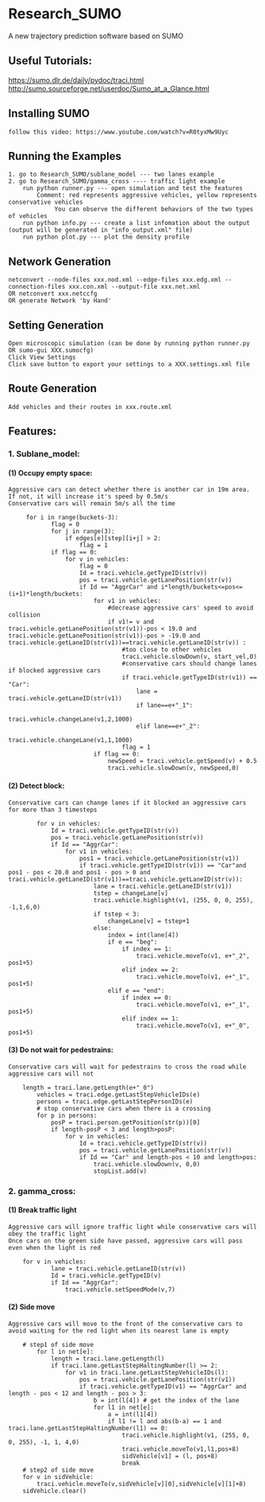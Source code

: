 # Research_SUMO
A new trajectory prediction software based on SUMO 
## Useful Tutorials:
https://sumo.dlr.de/daily/pydoc/traci.html
http://sumo.sourceforge.net/userdoc/Sumo_at_a_Glance.html

## Installing SUMO
	follow this video: https://www.youtube.com/watch?v=R0tyxMw9Uyc
## Running the Examples
	1. go to Research_SUMO/sublane_model --- two lanes example
	2. go to Research_SUMO/gamma_cross ---- traffic light example
	   	run python runner.py --- open simulation and test the features
			Comment: red represents aggressive vehicles, yellow represents conservative vehicles
			 	 You can observe the different behaviors of the two types of vehicles
	   	run python info.py --- create a list infomation about the output (output will be generated in "info_output.xml" file)
	   	run python plot.py --- plot the density profile
	 	
## Network Generation
	netconvert --node-files xxx.nod.xml --edge-files xxx.edg.xml --connection-files xxx.con.xml --output-file xxx.net.xml
	OR netconvert xxx.netccfg
	OR generate Network 'by Hand'
## Setting Generation 
	Open microscopic simulation (can be done by running python runner.py OR sumo-gui XXX.sumocfg)
  	Click View Settings
	Click save button to export your settings to a XXX.settings.xml file
## Route Generation 
	Add vehicles and their routes in xxx.route.xml
## Features:
### 1. Sublane_model:
#### (1) Occupy empty space:
	Aggressive cars can detect whether there is another car in 19m area. If not, it will increase it's speed by 0.5m/s
	Conservative cars will remain 5m/s all the time
```
	 for i in range(buckets-3):
            flag = 0
            for j in range(3):
                if edges[e][step][i+j] > 2:
                    flag = 1
            if flag == 0:     
                for v in vehicles:
                    flag = 0
                    Id = traci.vehicle.getTypeID(str(v))
                    pos = traci.vehicle.getLanePosition(str(v))
                    if Id == "AggrCar" and i*length/buckets<=pos<=(i+1)*length/buckets:
                        for v1 in vehicles:
                            #decrease aggressive cars' speed to avoid collision
                            if v1!= v and traci.vehicle.getLanePosition(str(v1))-pos < 19.0 and traci.vehicle.getLanePosition(str(v1))-pos > -19.0 and traci.vehicle.getLaneID(str(v1))==traci.vehicle.getLaneID(str(v)) :
                                #too close to other vehicles
                                traci.vehicle.slowDown(v, start_vel,0) 
                                #conservative cars should change lanes if blocked aggressive cars
                                if traci.vehicle.getTypeID(str(v1)) == "Car":
                                    lane = traci.vehicle.getLaneID(str(v1))
                                    if lane==e+"_1":
                                        traci.vehicle.changeLane(v1,2,1000)
                                    elif lane==e+"_2":
                                        traci.vehicle.changeLane(v1,1,1000)
                                flag = 1
                        if flag == 0:
                            newSpeed = traci.vehicle.getSpeed(v) + 0.5
                            traci.vehicle.slowDown(v, newSpeed,0)
```
#### (2) Detect block:
	Conservative cars can change lanes if it blocked an aggressive cars for more than 3 timesteps
```	
        for v in vehicles:
            Id = traci.vehicle.getTypeID(str(v))
            pos = traci.vehicle.getLanePosition(str(v))
            if Id == "AggrCar":
                for v1 in vehicles:
                    pos1 = traci.vehicle.getLanePosition(str(v1))
                    if traci.vehicle.getTypeID(str(v1)) == "Car"and pos1 - pos < 20.0 and pos1 - pos > 0 and traci.vehicle.getLaneID(str(v1))==traci.vehicle.getLaneID(str(v)):
                        lane = traci.vehicle.getLaneID(str(v1))
                        tstep = changeLane[v]
                        traci.vehicle.highlight(v1, (255, 0, 0, 255), -1,1,6,0)
                        if tstep < 3:
                            changeLane[v] = tstep+1
                        else: 
                            index = int(lane[4])
                            if e == "beg":
                                if index == 1:
                                    traci.vehicle.moveTo(v1, e+"_2", pos1+5)
                                elif index == 2:
                                    traci.vehicle.moveTo(v1, e+"_1", pos1+5)
                            elif e == "end":
                                if index == 0:
                                    traci.vehicle.moveTo(v1, e+"_1", pos1+5)
                                elif index == 1:
                                    traci.vehicle.moveTo(v1, e+"_0", pos1+5)	
```
#### (3) Do not wait for pedestrains:
	Conservative cars will wait for pedestrains to cross the road while aggressive cars will not
```
	length = traci.lane.getLength(e+"_0")
        vehicles = traci.edge.getLastStepVehicleIDs(e)  
        persons = traci.edge.getLastStepPersonIDs(e)
        # stop conservative cars when there is a crossing
        for p in persons:
            posP = traci.person.getPosition(str(p))[0]
            if length-posP < 3 and length>posP:
                for v in vehicles:
                    Id = traci.vehicle.getTypeID(str(v))
                    pos = traci.vehicle.getLanePosition(str(v))
                    if Id == "Car" and length-pos < 10 and length>pos:
                        traci.vehicle.slowDown(v, 0,0)
                        stopList.add(v)
```
### 2. gamma_cross:
#### (1) Break traffic light 
	Aggressive cars will ignore traffic light while conservative cars will obey the traffic light 
	Once cars on the green side have passed, aggressive cars will pass even when the light is red
```
	for v in vehicles:
            lane = traci.vehicle.getLaneID(str(v))
            Id = traci.vehicle.getTypeID(v)
            if Id == "AggrCar":
                traci.vehicle.setSpeedMode(v,7) 
```
#### (2) Side move
	Aggressive cars will move to the front of the conservative cars to avoid waiting for the red light when its nearest lane is empty 
```
	# step1 of side move
        for l in net[e]:
            length = traci.lane.getLength(l)
            if traci.lane.getLastStepHaltingNumber(l) >= 2:
                for v1 in traci.lane.getLastStepVehicleIDs(l):
                    pos = traci.vehicle.getLanePosition(str(v1))
                    if traci.vehicle.getTypeID(v1) == "AggrCar" and length - pos < 12 and length - pos > 3:
                        b = int(l[4]) # get the index of the lane
                        for l1 in net[e]:
                            a = int(l1[4])
                            if l1 != l and abs(b-a) == 1 and traci.lane.getLastStepHaltingNumber(l1) == 0:
                                traci.vehicle.highlight(v1, (255, 0, 0, 255), -1, 1, 4,0)
                                traci.vehicle.moveTo(v1,l1,pos+8)
                                sidVehicle[v1] = (l, pos+8)
                                break
 	# step2 of side move
    for v in sidVehicle:
        traci.vehicle.moveTo(v,sidVehicle[v][0],sidVehicle[v][1]+8)
    sidVehicle.clear()
```
